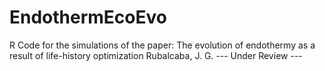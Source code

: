 # EndothermEcoEvo
R Code for the simulations of the paper:
The evolution of endothermy as a result of life-history optimization
Rubalcaba, J. G.
--- Under Review ---
